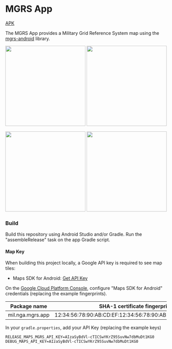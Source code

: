 # MGRS App

[APK](https://github.com/ngageoint/geopackage-java/releases/latest/download/mgrs.apk)

The MGRS App provides a Military Grid Reference System map using the [mgrs-android](https://github.com/ngageoint/mgrs-android) library.

<img src="https://user-images.githubusercontent.com/11667761/173627380-548782ea-33a6-4789-aeb6-a8acccef221b.png" width="250">   <img src="https://user-images.githubusercontent.com/11667761/173628358-8c097be3-0892-4e52-9875-70d8821c0a0c.png" width="250">

<img src="https://user-images.githubusercontent.com/11667761/173628655-c508e8c8-5df9-4fad-939f-2418062e1656.png" width="250">   <img src="https://user-images.githubusercontent.com/11667761/173628678-9717ef39-7a01-48f2-8367-204787470200.png" width="250">

### Build ###

Build this repository using Android Studio and/or Gradle. Run the "assembleRelease" task on the app Gradle script.

#### Map Key ####

When building this project locally, a Google API key is required to see map tiles:
 * Maps SDK for Android: [Get API Key](https://developers.google.com/maps/documentation/android-sdk/signup)

On the [Google Cloud Platform Console](https://cloud.google.com/console/google/maps-apis/overview), configure "Maps SDK for Android" credentials (replacing the example fingerprints).

| Package name           | SHA-1 certificate fingerprint                               |
| ---------------------- | ----------------------------------------------------------- |
| mil.nga.mgrs.app       | 12:34:56:78:90:AB:CD:EF:12:34:56:78:90:AB:CD:EF:AA:BB:CC:DD |

In your `gradle.properties`, add your API Key (replacing the example keys)

```
RELEASE_MAPS_MGRS_API_KEY=AIzaSyBdVl-cTICSwYKrZ95SuvNw7dbMuDt1KG0
DEBUG_MAPS_API_KEY=AIzaSyBdVl-cTICSwYKrZ95SuvNw7dbMuDt1KG0
```
